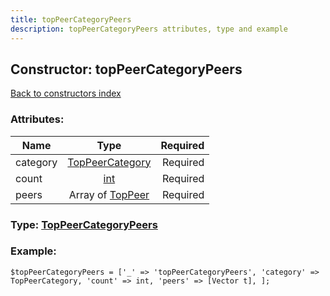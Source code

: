 ```yaml
---
title: topPeerCategoryPeers
description: topPeerCategoryPeers attributes, type and example
---
```

## Constructor: topPeerCategoryPeers  
[Back to constructors index](index.md)



### Attributes:

| Name     |    Type       | Required |
|----------|:-------------:|---------:|
|category|[TopPeerCategory](../types/TopPeerCategory.md) | Required|
|count|[int](../types/int.md) | Required|
|peers|Array of [TopPeer](../types/TopPeer.md) | Required|



### Type: [TopPeerCategoryPeers](../types/TopPeerCategoryPeers.md)


### Example:

```
$topPeerCategoryPeers = ['_' => 'topPeerCategoryPeers', 'category' => TopPeerCategory, 'count' => int, 'peers' => [Vector t], ];
```  

